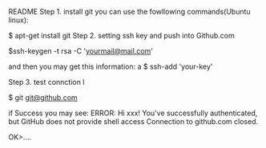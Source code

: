README
Step 1.
  install git
 you can use the fowllowing commands(Ubuntu linux):

  $ apt-get install git
Step 2.
  setting ssh key and push into Github.com

  $ssh-keygen  -t rsa -C 'yourmail@mail.com'

 and then you may get this information:
 a
  $ ssh-add 'your-key'

Step 3.
  test connction l
  
  $ git git@github.com

  if Success you may see:
  ERROR: Hi xxx! You've successfully authenticated, but GitHub does not provide shell access
Connection to github.com closed.

OK>....



